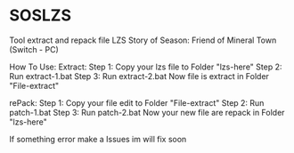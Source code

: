 # SOSLZS
Tool extract and repack file LZS Story of Season: Friend of Mineral Town (Switch - PC)

How To Use:
Extract:
Step 1: Copy your lzs file to Folder "lzs-here"
Step 2: Run extract-1.bat 
Step 3: Run extract-2.bat
Now file is extract in Folder "File-extract"

rePack:
Step 1: Copy your file edit to Folder "File-extract"
Step 2: Run patch-1.bat
Step 3: Run patch-2.bat
Now your new file are repack in Folder "lzs-here"

If something error make a Issues im will fix soon
